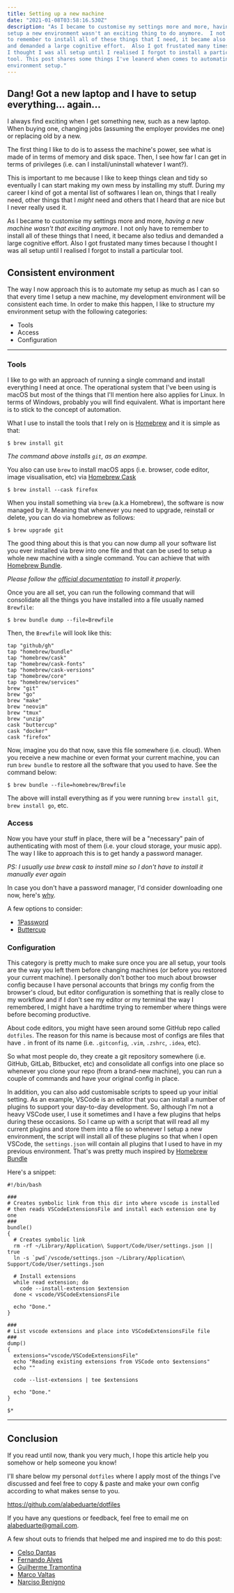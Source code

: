 ```yaml
---
title: Setting up a new machine
date: "2021-01-08T03:58:16.530Z"
description: "As I became to customise my settings more and more, having to
setup a new environment wasn't an exciting thing to do anymore.  I not only have
to remember to install all of these things that I need, it became also tedius
and demanded a large cognitive effort.  Also I got frustated many times because
I thought I was all setup until I realised I forgot to install a particular
tool. This post shares some things I've leanerd when comes to automating my
environment setup."
---
```


## Dang! Got a new laptop and I have to setup everything... again...

I always find exciting when I get something new, such as a new laptop. When
buying one, changing jobs (assuming the employer provides me one) or replacing
old by a new.

The first thing I like to do is to assess the machine's power, see what is made
of in terms of memory and disk space. Then, I see how far I can get in terms of
privileges (i.e. can I install/uninstall whatever I want?).

This is important to me because I like to keep things clean and tidy so
eventually I can start making my own mess by installing my stuff. During my
career I kind of got a mental list of softwares I lean on, things that I really
need, other things that I _might_ need and others that I heard that are nice but
I never really used it.

As I became to customise my settings more and more, *having a new machine wasn't
that exciting anymore*. I not only have to remember to install all of these
things that I need, it became also tedius and demanded a large cognitive effort.
Also I got frustated many times because I thought I was all setup until I
realised I forgot to install a particular tool.

## Consistent environment

The way I now approach this is to automate my setup as much as I can so that
every time I setup a new machine, my development environment will be consistent
each time. In order to make this happen, I like to structure my environment
setup with the following categories:

* Tools
* Access
* Configuration

---

### Tools

I like to go with an approach of running a single command and install everything
I need at once. The operational system that I've been using is macOS but most of
the things that I'll mention here also applies for Linux. In terms of Windows,
probably you will find equivalent.  What is important here is to stick to the
concept of automation.

What I use to install the tools that I rely on is [Homebrew](https://brew.sh/)
and it is simple as that:

```
$ brew install git
```

_The command above installs `git`, as an exampe._

You also can use `brew` to install macOS apps (i.e. browser, code editor, image
visualisation, etc) via [Homebrew Cask](https://formulae.brew.sh/cask/)

```
$ brew install --cask firefox
```

When you install something via `brew` (a.k.a Homebrew), the software is now
managed by it. Meaning that whenever you need to upgrade, reinstall or delete,
you can do via homebrew as follows:

```
$ brew upgrade git
```

The good thing about this is that you can now dump all your software list you
ever installed via brew into one file and that can be used to setup a whole new
machine with a single command. You can achieve that with [Homebrew
Bundle](https://github.com/Homebrew/homebrew-bundle).

_Please follow the [official
documentation](https://github.com/Homebrew/homebrew-bundle) to install it
properly._

Once you are all set, you can run the following command that will consolidate
all the things you have installed into a file usually named `Brewfile`:

```
$ brew bundle dump --file=Brewfile
```

Then, the `Brewfile` will look like this:

```
tap "github/gh"
tap "homebrew/bundle"
tap "homebrew/cask"
tap "homebrew/cask-fonts"
tap "homebrew/cask-versions"
tap "homebrew/core"
tap "homebrew/services"
brew "git"
brew "go"
brew "make"
brew "neovim"
brew "tmux"
brew "unzip"
cask "buttercup"
cask "docker"
cask "firefox"
```

Now, imagine you do that now, save this file somewhere (i.e. cloud). When you
receive a new machine or even format your current machine, you can run `brew
bundle` to restore all the software that you used to have. See the command
below:

```
$ brew bundle --file=homebrew/Brewfile
```

The above will install everything as if you were running `brew install git`,
`brew install go`, etc.

### Access

Now you have your stuff in place, there will be a "necessary" pain of
authenticating with most of them (i.e. your cloud storage, your music app). The
way I like to approach this is to get handy a password manager.

_PS: I usually use brew cask to install mine so I don't have to install it
manually ever again_

In case you don't have a password manager, I'd consider downloading one now,
here's
[why](https://www.troyhunt.com/password-managers-dont-have-to-be-perfect-they-just-have-to-be-better-than-not-having-one/).

A few options to consider:

* [1Password](https://1password.com/)
* [Buttercup](https://buttercup.pw)

### Configuration

This category is pretty much to make sure once you are all setup, your tools are
the way you left them before changing machines (or before you restored your
current machine). I personally don't bother too much about browser config
because I have personal accounts that brings my config from the browser's cloud,
but editor configuration is something that is really close to my workflow and if
I don't see my editor or my terminal the way I remembered, I might have a
hardtime trying to remember where things were before becoming productive.

About code editors, you might have seen around some GitHub repo called
`dotfiles`. The reason for this name is because most of configs are files that
have `.` in front of its name (i.e. `.gitconfig`, `.vim`, `.zshrc`, `.idea`,
etc).

So what most people do, they create a git repository somewhere (i.e. GitHub,
GitLab, Bitbucket, etc) and consolidate all configs into one place so whenever
you clone your repo (from a brand-new machine), you can run a couple of commands
and have your original config in place.

In addition, you can also add customisable scripts to speed up your initial
setting. As an example, VSCode is an editor that you can install a number of
plugins to support your day-to-day development. So, although I'm not a heavy
VSCode user, I use it sometimes and I have a few plugins that helps during these
occasions. So I came up with a script that will read all my current plugins and
store them into a file so whenever I setup a new environment, the script will
install all of these plugins so that when I open VSCode, the `settings.json`
will contain all plugins that I used to have in my previous environment. That's
was pretty much inspired by [Homebrew Bundle](https://github.com/Homebrew/homebrew-bundle)

Here's a snippet:

```
#!/bin/bash

###
# Creates symbolic link from this dir into where vscode is installed
# then reads VSCodeExtensionsFile and install each extension one by one
###
bundle()
{
  # Creates symbolic link
  rm -rf ~/Library/Application\ Support/Code/User/settings.json || true
  ln -s `pwd`/vscode/settings.json ~/Library/Application\ Support/Code/User/settings.json

  # Install extensions
  while read extension; do
    code --install-extension $extension
  done < vscode/VSCodeExtensionsFile

  echo "Done."
}

###
# List vscode extensions and place into VSCodeExtensionsFile file
###
dump()
{
  extensions="vscode/VSCodeExtensionsFile"
  echo "Reading existing extensions from VSCode onto $extensions"
  echo ""

  code --list-extensions | tee $extensions

  echo "Done."
}

$*
```

---

## Conclusion

If you read until now, thank you very much, I hope this article help you somehow
or help someone you know!

I'll share below my personal `dotfiles` where I apply most of the things I've
discussed and feel free to copy & paste and make your own config according to
what makes sense to you.

https://github.com/alabeduarte/dotfiles

If you have any questions or feedback, feel free to email me on
<alabeduarte@gmail.com>.

A few shout outs to friends that helped me and inspired me to do this post:

* [Celso Dantas](https://github.com/celsodantas)
* [Fernando Alves](https://github.com/fernando-alves)
* [Guilherme Tramontina](https://about.me/gtramontina)
* [Marco Valtas](https://marcovaltas.com/about.html)
* [Narciso Benigno](https://github.com/narcisobenigno)
